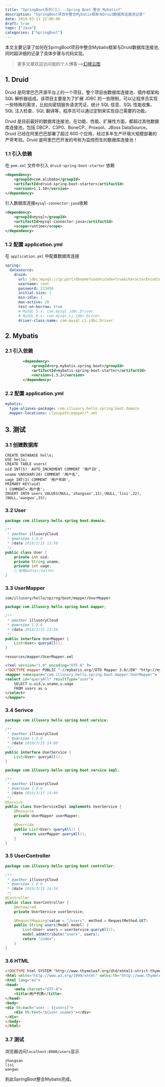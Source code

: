 ```yaml
---
title: "SpringBoot系列(三)---Spring Boot 整合 Mybatisf"
description: "SpringBoot项目中整合Mybatis框架与Druid数据库连接池记录"
date: 2019-03-11 22:00:00
draft: true
tags: ["Java"]
categories: ["SpringBoot"]
---
```


本文主要记录了如何在SpringBoot项目中整合Mybatis框架与Druid数据库连接池,同时超详细的记录了具体步骤与代码实现。

<!--more-->

> 更多文章欢迎访问我的个人博客-->[幻境云图](https://www.lixueduan.com/)

## 1. Druid

Druid 是阿里巴巴开源平台上的一个项目，整个项目由数据库连接池、插件框架和 SQL 解析器组成。该项目主要是为了扩展 JDBC 的一些限制，可以让程序员实现一些特殊的需求，比如向密钥服务请求凭证、统计 SQL 信息、SQL 性能收集、SQL 注入检查、SQL 翻译等，程序员可以通过定制来实现自己需要的功能。

Druid 是目前最好的数据库连接池，在功能、性能、扩展性方面，都超过其他数据库连接池，包括 DBCP、C3P0、BoneCP、Proxool、JBoss DataSource。Druid 已经在阿里巴巴部署了超过 600 个应用，经过多年生产环境大规模部署的严苛考验。Druid 是阿里巴巴开发的号称为监控而生的数据库连接池！

### 1.1 引入依赖

在 `pom.xml` 文件中引入 `druid-spring-boot-starter` 依赖

```xml
<dependency>
    <groupId>com.alibaba</groupId>
    <artifactId>druid-spring-boot-starter</artifactId>
    <version>1.1.10</version>
</dependency>
```

引入数据库连接`mysql-connector-java`依赖

```xml
<dependency>
    <groupId>mysql</groupId>
    <artifactId>mysql-connector-java</artifactId>
    <scope>runtime</scope>
</dependency>
```

### 1.2 配置 application.yml

在 `application.yml` 中配置数据库连接

```yml
spring:
  datasource:
    druid:
      url: jdbc:mysql://ip:port/dbname?useUnicode=true&characterEncoding=utf-8&useSSL=false
      username: root
      password: 123456
      initial-size: 1
      min-idle: 1
      max-active: 20
      test-on-borrow: true
      # MySQL 5.x: com.mysql.jdbc.Driver
      # MySQL 8.x: com.mysql.cj.jdbc.Driver
      driver-class-name: com.mysql.cj.jdbc.Driver
```

## 2. Mybatis

### 2.1 引入依赖

```xml
 		<dependency>
            <groupId>org.mybatis.spring.boot</groupId>
            <artifactId>mybatis-spring-boot-starter</artifactId>
            <version>1.3.2</version>
        </dependency>
```

### 2.2 配置 application.yml

```yml
mybatis:
  type-aliases-package: com.illusory.hello.spring.boot.domain
  mapper-locations: classpath:mapper/*.xml
```

## 3. 测试

### 3.1 创建数据库

```mysql
CREATE DATABASE hello;
USE hello;
CREATE TABLE users(
uid INT(5)  AUTO_INCREMENT COMMENT '用户ID',
uname VARCHAR(20) COMMENT '用户名',
uage INT(3) COMMENT '用户年龄',
PRIMARY KEY(uid)
) COMMENT='用户表';
INSERT INTO users VALUES(NULL,'zhangsan',11),(NULL,'lisi',22),(NULL,'wangwu',33);
```

### 3.2 User



```java
package com.illusory.hello.spring.boot.domain;

/**
 * @author illusoryCloud
 * @version 1.0.0
 * @date 2019/3/15 13:58
 */
public class User {
    private int uid;
    private String uname;
    private int uage;
    //省略Getter/Setter
}
```

### 3.3 UserMapper

`com/illusory/hello/spirng/boot/mapper/UserMapper`

```java
package com.illusory.hello.spring.boot.mapper;

/**
 * @author illusoryCloud
 * @version 1.0.0
 * @date 2019/3/15 13:58
 */
public interface UserMapper {
    List<User> queryAll();
}
```

`resources/mapper/UserMapper.xml`

```xml
<?xml version="1.0" encoding="UTF-8" ?>
<!DOCTYPE mapper PUBLIC "-//mybatis.org//DTD Mapper 3.0//EN" "http://mybatis.org/dtd/mybatis-3-mapper.dtd">
<mapper namespace="com.illusory.hello.spring.boot.mapper.UserMapper">
<select id="queryAll" resultType="user">
    SELECT u.uid,u.uname,u.uage
    FROM users as u
</select>
</mapper>
```

### 3.4 Serivce

```java
package com.illusory.hello.spring.boot.service;

/**
 * @author illusoryCloud
 * @version 1.0.0
 * @date 2019/3/15 14:08
 */
public interface UserService {
    List<User> queryAll();
}

```

```java
package com.illusory.hello.spring.boot.service.impl;

/**
 * @author illusoryCloud
 * @version 1.0.0
 * @date 2019/3/15 14:09
 */
@Service
public class UserServiceImpl implements UserService {
    @Resource
    private UserMapper userMapper;

    @Override
    public List<User> queryAll() {
        return userMapper.queryAll();
    }
}

```

### 3.5 UserController

```java
package com.illusory.hello.spring.boot.controller;

/**
 * @author illusoryCloud
 * @version 1.0.0
 * @date 2019/3/15 14:34
 */
@Controller
public class UserController {
    @Autowired
    private UserService userService;

    @RequestMapping(value = "/users", method = RequestMethod.GET)
    public String users(Model model) {
        List<User> users = userService.queryAll();
        model.addAttribute("users", users);
        return "index";
    }
}
```

### 3.6 HTML

```html
<!DOCTYPE html SYSTEM "http://www.thymeleaf.org/dtd/xhtml1-strict-thymeleaf-spring4-4.dtd">
<html xmlns="http://www.w3.org/1999/xhtml" xmlns:th="http://www.thymeleaf.org">
<html lang="en">
<head>
    <meta charset="UTF-8">
    <title>用户列表</title>
</head>
<body>
<div th:each="user : ${users}">
    <div th:text="${user.uname}"></div>
</div>
</body>
</html>
```

### 3.7 测试

浏览器访问`localhost:8080/users`显示

```text
zhangsan
lisi
wangwu
```

到此SpringBoot整合Mybatis完成。

